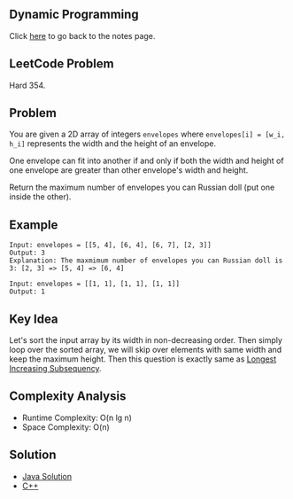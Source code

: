 ## Dynamic Programming
Click [here](../../dynamic_programming/notes.md) to go back to the notes page.

## LeetCode Problem
Hard 354.

## Problem
You are given a 2D array of integers ```envelopes``` where ```envelopes[i] = [w_i, h_i]``` represents the width and the height of an envelope.

One envelope can fit into another if and only if both the width and height of one envelope are greater than other envelope's width and height.

Return the maximum number of envelopes you can Russian doll (put one inside the other).

## Example
```
Input: envelopes = [[5, 4], [6, 4], [6, 7], [2, 3]]
Output: 3
Explanation: The maxmimum number of envelopes you can Russian doll is 3: [2, 3] => [5, 4] => [6, 4]

Input: envelopes = [[1, 1], [1, 1], [1, 1]]
Output: 1
```

## Key Idea
Let's sort the input array by its width in non-decreasing order. Then simply loop over the sorted array, we will skip over elements with same width and keep the maximum height. Then this question is exactly same as [Longest Increasing Subsequency](./../longest_increasing_subsequence/description.md).

## Complexity Analysis
- Runtime Complexity: O(n lg n)
- Space Complexity: O(n)

## Solution
- [Java Solution](./russian_doll_envelopes.java)
- [C++](./solution.cpp)